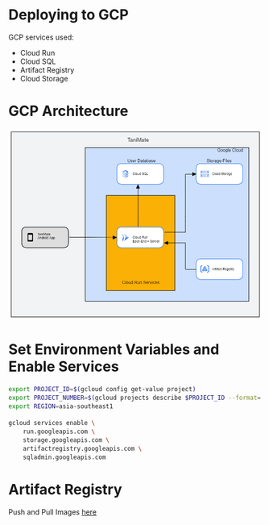 # Deploying to GCP

GCP services used:

- Cloud Run
- Cloud SQL
- Artifact Registry
- Cloud Storage

# GCP Architecture

![GCP Architecture](gcp-acrhitecture.png)

# Set Environment Variables and Enable Services
```bash
export PROJECT_ID=$(gcloud config get-value project)
export PROJECT_NUMBER=$(gcloud projects describe $PROJECT_ID --format='value(projectNumber)')
export REGION=asia-southeast1

gcloud services enable \
    run.googleapis.com \
    storage.googleapis.com \
    artifactregistry.googleapis.com \
    sqladmin.googleapis.com
```

# Artifact Registry
Push and Pull Images [here](https://cloud.google.com/artifact-registry/docs/docker/pushing-and-pulling?authuser=3)
